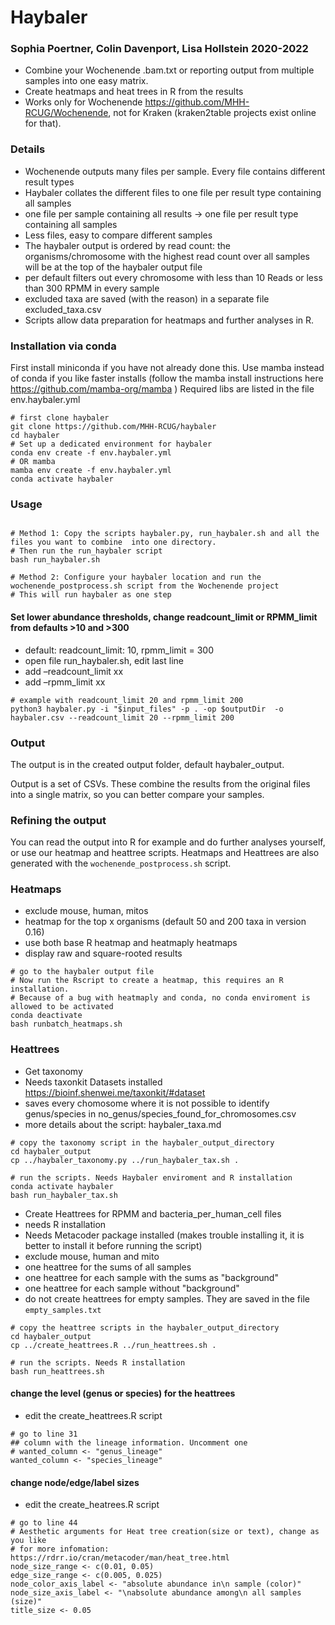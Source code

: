 # Haybaler
### Sophia Poertner, Colin Davenport, Lisa Hollstein 2020-2022

- Combine your Wochenende .bam.txt or reporting output from multiple samples into one easy matrix.
- Create heatmaps and heat trees in R from the results
- Works only for Wochenende https://github.com/MHH-RCUG/Wochenende, not for Kraken (kraken2table projects exist online for that).


### Details
- Wochenende outputs many files per sample. Every file contains different result types
- Haybaler collates the different files to one file per result type containing all samples
- one file per sample containing all results -> one file per result type containing all samples
- Less files, easy to compare different samples
- The haybaler output is ordered by read count: the organisms/chromosome with the highest read count over all samples will be at the top of the haybaler output file
- per default filters out every chromosome with less than 10 Reads or less than 300 RPMM in every sample
- excluded taxa are saved (with the reason) in a separate file excluded_taxa.csv
- Scripts allow data preparation for heatmaps and further analyses in R.


### Installation via conda
First install miniconda if you have not already done this. Use mamba instead of conda if you like faster installs (follow the mamba install instructions here https://github.com/mamba-org/mamba )
Required libs are listed in the file env.haybaler.yml
```
# first clone haybaler
git clone https://github.com/MHH-RCUG/haybaler
cd haybaler
# Set up a dedicated environment for haybaler
conda env create -f env.haybaler.yml
# OR mamba
mamba env create -f env.haybaler.yml
conda activate haybaler
```


### Usage

```

# Method 1: Copy the scripts haybaler.py, run_haybaler.sh and all the files you want to combine  into one directory. 
# Then run the run_haybaler script 
bash run_haybaler.sh

# Method 2: Configure your haybaler location and run the wochenende_postprocess.sh script from the Wochenende project
# This will run haybaler as one step
```

#### Set lower abundance thresholds, change readcount_limit or RPMM_limit from defaults >10 and >300
- default: readcount_limit: 10, rpmm_limit = 300
- open file run_haybaler.sh, edit last line
- add –readcount_limit xx
- add –rpmm_limit xx
```
# example with readcount_limit 20 and rpmm_limit 200
python3 haybaler.py -i "$input_files" -p . -op $outputDir  -o haybaler.csv --readcount_limit 20 --rpmm_limit 200
```
 
### Output

The output is in the created output folder, default haybaler_output.

Output is a set of CSVs. These combine the results from the original files into a single matrix, so you can better compare your samples.


### Refining the output

You can read the output into R for example and do further analyses yourself, or use our heatmap and heattree scripts.
Heatmaps and Heattrees are also generated with the `wochenende_postprocess.sh` script.

### Heatmaps
- exclude mouse, human, mitos
- heatmap for the top x organisms (default 50 and 200 taxa in version 0.16)
- use both base R heatmap and heatmaply heatmaps
- display raw and square-rooted results

```
# go to the haybaler output file
# Now run the Rscript to create a heatmap, this requires an R installation.
# Because of a bug with heatmaply and conda, no conda enviroment is allowed to be activated
conda deactivate
bash runbatch_heatmaps.sh 
```

### Heattrees
- Get taxonomy
- Needs taxonkit Datasets installed https://bioinf.shenwei.me/taxonkit/#dataset
- saves every chomosome where it is not possible to identify genus/species in no_genus/species_found_for_chromosomes.csv
- more details about the script: haybaler_taxa.md

```
# copy the taxonomy script in the haybaler_output_directory
cd haybaler_output
cp ../haybaler_taxonomy.py ../run_haybaler_tax.sh .

# run the scripts. Needs Haybaler enviroment and R installation 
conda activate haybaler
bash run_haybaler_tax.sh
```
- Create Heattrees for RPMM and bacteria_per_human_cell files
- needs R installation
- Needs Metacoder package installed (makes trouble installing it, it is better to install it before running the script)
- exclude mouse, human and mito
- one heattree for the sums of all samples
- one heattree for each sample with the sums as "background"
- one heattree for each sample without "background"
- do not create heattrees for empty samples. They are saved in the file `empty_samples.txt`
```
# copy the heattree scripts in the haybaler_output_directory
cd haybaler_output
cp ../create_heattrees.R ../run_heattrees.sh .

# run the scripts. Needs R installation 
bash run_heattrees.sh
```
#### change the level (genus or species) for the heattrees

- edit the create_heattrees.R script

```
# go to line 31
## column with the lineage information. Uncomment one
# wanted_column <- "genus_lineage"
wanted_column <- "species_lineage"
```

#### change node/edge/label sizes
- edit the create_heatrees.R script

```
# go to line 44
# Aesthetic arguments for Heat tree creation(size or text), change as you like 
# for more infomation: https://rdrr.io/cran/metacoder/man/heat_tree.html
node_size_range <- c(0.01, 0.05)
edge_size_range <- c(0.005, 0.025)
node_color_axis_label <- "absolute abundance in\n sample (color)"
node_size_axis_label <- "\nabsolute abundance among\n all samples (size)"
title_size <- 0.05 
```


